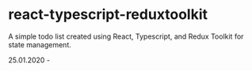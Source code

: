 # react-typescript-reduxtoolkit
A simple todo list created using React, Typescript, and Redux Toolkit for state management.

25.01.2020 -
